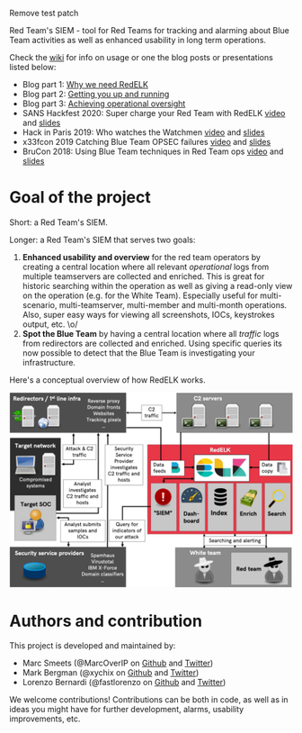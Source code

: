 Remove test patch

Red Team's SIEM - tool for Red Teams for tracking and alarming about Blue Team activities as well as enhanced usability in long term operations.

Check the [wiki](https://github.com/outflanknl/RedELK/wiki) for info on usage or one the blog posts or presentations listed below:
- Blog part 1: [Why we need RedELK](https://outflank.nl/blog/2019/02/14/introducing-redelk-part-1-why-we-need-it/)
- Blog part 2: [Getting you up and running](https://outflank.nl/blog/2020/02/28/redelk-part-2-getting-you-up-and-running/)
- Blog part 3: [Achieving operational oversight](https://outflank.nl/blog/2020/04/07/redelk-part-3-achieving-operational-oversight/)
- SANS Hackfest 2020: Super charge your Red Team with RedELK [video](https://www.youtube.com/watch?v=24pVnDSSOLY) and [slides](https://github.com/outflanknl/Presentations/blob/master/SANSHackFest2020_Smeets_SuperchargeYourRedTeamwithRedELK.pdf)
- Hack in Paris 2019: Who watches the Watchmen [video](https://www.youtube.com/watch?v=ZezBCAUax6c) and [slides](https://github.com/outflanknl/Presentations/blob/master/HackInParis2019_WhoWatchesTheWatchmen_Bergman-Smeetsfinal.pdf)
- x33fcon 2019 Catching Blue Team OPSEC failures [video](https://www.youtube.com/watch?v=-CNMgh0yJag) and [slides](https://github.com/outflanknl/Presentations/blob/master/x33fcon2019_OutOfTheBlue-CatchingBlueTeamOPSECFailures_publicversion.pdf)
- BruCon 2018: Using Blue Team techniques in Red Team ops [video](https://www.youtube.com/watch?v=OjtftdPts4g) and [slides](https://github.com/outflanknl/Presentations/blob/master/MirrorOnTheWall_BruCon2018_UsingBlueTeamTechniquesinRedTeamOps_Bergman-Smeets_FINAL.pdf)


# Goal of the project #
Short: a Red Team's SIEM.

Longer: a Red Team's SIEM that serves two goals:
1. **Enhanced usability and overview** for the red team operators by creating a central location where all relevant _operational_ logs from multiple teamservers are collected and enriched. This is great for historic searching within the operation as well as giving a read-only view on the operation (e.g. for the White Team). Especially useful for multi-scenario, multi-teamserver, multi-member and multi-month operations. Also, super easy ways for viewing all screenshots, IOCs, keystrokes output, etc. \o/
2. **Spot the Blue Team** by having a central location where all _traffic_ logs from redirectors are collected and enriched. Using specific queries its now possible to detect that the Blue Team is investigating your infrastructure.  

Here's a conceptual overview of how RedELK works.

![](./images/redelk_overview.jpg)


# Authors and contribution #
This project is developed and maintained by:
- Marc Smeets (@MarcOverIP on [Github](https://github.com/MarcOverIP) and [Twitter](https://twitter.com/MarcOverIP))
- Mark Bergman (@xychix on [Github](https://github.com/xychix) and [Twitter](https://twitter.com/xychix))
- Lorenzo Bernardi (@fastlorenzo on [Github](https://github.com/fastlorenzo) and [Twitter](https://twitter.com/fastlorenzo))

We welcome contributions! Contributions can be both in code, as well as in ideas you might have for further development, alarms, usability improvements, etc.
